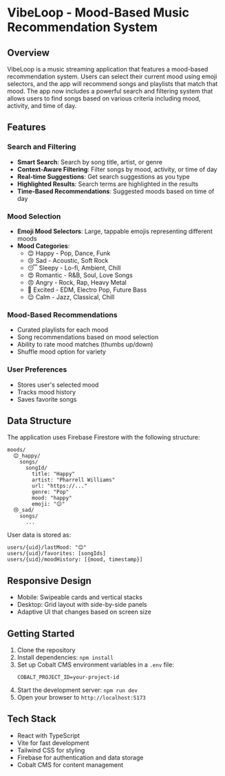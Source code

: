 # VibeLoop - Mood-Based Music Recommendation System

## Overview

VibeLoop is a music streaming application that features a mood-based recommendation system. Users can select their current mood using emoji selectors, and the app will recommend songs and playlists that match that mood. The app now includes a powerful search and filtering system that allows users to find songs based on various criteria including mood, activity, and time of day.

## Features

### Search and Filtering

- **Smart Search**: Search by song title, artist, or genre
- **Context-Aware Filtering**: Filter songs by mood, activity, or time of day
- **Real-time Suggestions**: Get search suggestions as you type
- **Highlighted Results**: Search terms are highlighted in the results
- **Time-Based Recommendations**: Suggested moods based on time of day

### Mood Selection

- **Emoji Mood Selectors**: Large, tappable emojis representing different moods
- **Mood Categories**:
  - 😊 Happy - Pop, Dance, Funk
  - 😢 Sad - Acoustic, Soft Rock
  - 😴 Sleepy - Lo-fi, Ambient, Chill
  - 😍 Romantic - R&B, Soul, Love Songs
  - 😠 Angry - Rock, Rap, Heavy Metal
  - 🤩 Excited - EDM, Electro Pop, Future Bass
  - 😌 Calm - Jazz, Classical, Chill

### Mood-Based Recommendations

- Curated playlists for each mood
- Song recommendations based on mood selection
- Ability to rate mood matches (thumbs up/down)
- Shuffle mood option for variety

### User Preferences

- Stores user's selected mood
- Tracks mood history
- Saves favorite songs

## Data Structure

The application uses Firebase Firestore with the following structure:

```
moods/
  😊_happy/
    songs/
      songId/
        title: "Happy"
        artist: "Pharrell Williams"
        url: "https://..."
        genre: "Pop"
        mood: "happy"
        emoji: "😊"
  😢_sad/
    songs/
      ...
```

User data is stored as:

```
users/{uid}/lastMood: "😊"
users/{uid}/favorites: [songIds]
users/{uid}/moodHistory: [{mood, timestamp}]
```

## Responsive Design

- Mobile: Swipeable cards and vertical stacks
- Desktop: Grid layout with side-by-side panels
- Adaptive UI that changes based on screen size

## Getting Started

1. Clone the repository
2. Install dependencies: `npm install`
3. Set up Cobalt CMS environment variables in a `.env` file:
   ```
   COBALT_PROJECT_ID=your-project-id
   ```
4. Start the development server: `npm run dev`
5. Open your browser to `http://localhost:5173`

## Tech Stack

- React with TypeScript
- Vite for fast development
- Tailwind CSS for styling
- Firebase for authentication and data storage
- Cobalt CMS for content management
